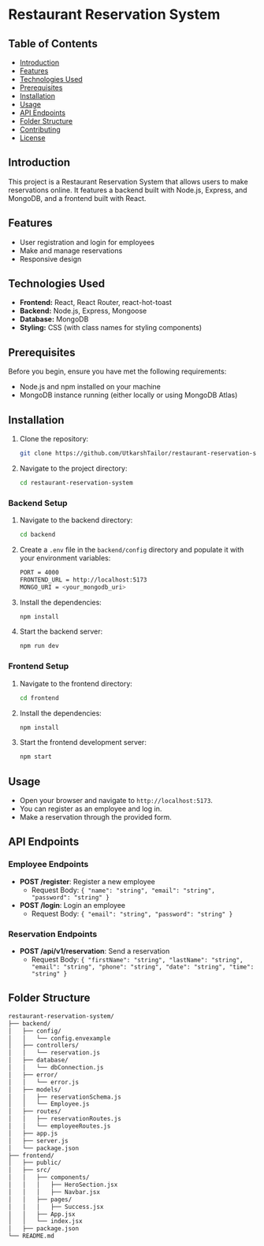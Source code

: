 # Restaurant Reservation System

## Table of Contents
- [Introduction](#introduction)
- [Features](#features)
- [Technologies Used](#technologies-used)
- [Prerequisites](#prerequisites)
- [Installation](#installation)
- [Usage](#usage)
- [API Endpoints](#api-endpoints)
- [Folder Structure](#folder-structure)
- [Contributing](#contributing)
- [License](#license)

## Introduction
This project is a Restaurant Reservation System that allows users to make reservations online. It features a backend built with Node.js, Express, and MongoDB, and a frontend built with React.

## Features
- User registration and login for employees
- Make and manage reservations
- Responsive design

## Technologies Used
- **Frontend:** React, React Router, react-hot-toast
- **Backend:** Node.js, Express, Mongoose
- **Database:** MongoDB
- **Styling:** CSS (with class names for styling components)

## Prerequisites
Before you begin, ensure you have met the following requirements:
- Node.js and npm installed on your machine
- MongoDB instance running (either locally or using MongoDB Atlas)

## Installation
1. Clone the repository:
    ```sh
    git clone https://github.com/UtkarshTailor/restaurant-reservation-system.git
    ```
2. Navigate to the project directory:
    ```sh
    cd restaurant-reservation-system
    ```

### Backend Setup
1. Navigate to the backend directory:
    ```sh
    cd backend
    ```
2. Create a `.env` file in the `backend/config` directory and populate it with your environment variables:
    ```sh
    PORT = 4000
    FRONTEND_URL = http://localhost:5173
    MONGO_URI = <your_mongodb_uri>
    ```
3. Install the dependencies:
    ```sh
    npm install
    ```
4. Start the backend server:
    ```sh
    npm run dev
    ```

### Frontend Setup
1. Navigate to the frontend directory:
    ```sh
    cd frontend
    ```
2. Install the dependencies:
    ```sh
    npm install
    ```
3. Start the frontend development server:
    ```sh
    npm start
    ```

## Usage
- Open your browser and navigate to `http://localhost:5173`.
- You can register as an employee and log in.
- Make a reservation through the provided form.

## API Endpoints
### Employee Endpoints
- **POST /register**: Register a new employee
  - Request Body: `{ "name": "string", "email": "string", "password": "string" }`
- **POST /login**: Login an employee
  - Request Body: `{ "email": "string", "password": "string" }`

### Reservation Endpoints
- **POST /api/v1/reservation**: Send a reservation
  - Request Body: `{ "firstName": "string", "lastName": "string", "email": "string", "phone": "string", "date": "string", "time": "string" }`

## Folder Structure
```sh
restaurant-reservation-system/
├── backend/
│   ├── config/
│   │   └── config.envexample
│   ├── controllers/
│   │   └── reservation.js
│   ├── database/
│   │   └── dbConnection.js
│   ├── error/
│   │   └── error.js
│   ├── models/
│   │   ├── reservationSchema.js
│   │   └── Employee.js
│   ├── routes/
│   │   ├── reservationRoutes.js
│   │   └── employeeRoutes.js
│   ├── app.js
│   ├── server.js
│   └── package.json
├── frontend/
│   ├── public/
│   ├── src/
│   │   ├── components/
│   │   │   ├── HeroSection.jsx
│   │   │   ├── Navbar.jsx
│   │   ├── pages/
│   │   │   ├── Success.jsx
│   │   ├── App.jsx
│   │   └── index.jsx
│   ├── package.json
└── README.md
